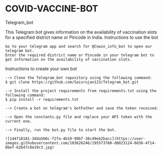 # COVID-VACCINE-BOT
Telegram_bot

This Telegram bot gives information on the availability of vaccination slots for a specified district name or Pincode in India.
Instructions to use the bot

    Go to your telegram app and search for @Cowin_info_bot to open our telegram bot.
    Enter the required district name or Pincode in your telegram bot to get information on the availability of vaccination slots.

Instructions to create your own bot

    --> Clone the Telegram_bot repository using the following command:
    $ git clone https://github.com/Saisrujan123/Telegram_bot.git
    
    --> Install the project requirements from requirements.txt using the following command:
    $ pip install -r requirements.txt
    
    --> Create a bot on telegram's botFather and save the token received.
    
    --> Open the constants.py file and replace your API token with the current one.
    
    --> Finally, run the bot.py file to start the bot.
    
    ![144718181-3dda560c-f2fa-4b19-99bf-38cd9eb2bacc](https://user-images.githubusercontent.com/103626246/195573760-d6023124-0d36-4f14-8bef-62b47c8e19c3.jpg)





